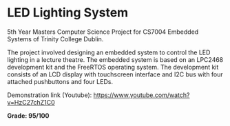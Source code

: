# LED Lighting System

5th Year Masters Computer Science Project for CS7004 Embedded Systems of Trinity College Dublin.

The project involved designing an embedded system to control the LED lighting in a lecture theatre. The embedded system is based on an LPC2468 development kit and the FreeRTOS operating system. The development kit consists of an LCD display with touchscreen interface and I2C bus with four attached pushbuttons and four LEDs.

Demonstration link (Youtube): https://www.youtube.com/watch?v=HzC27chZ1C0

**Grade: 95/100**

